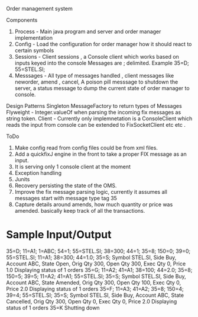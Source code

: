 Order management system

Components
1. Process - Main java program and server and order manager implementation
2. Config - Load the configuration for order manager how it should react to certain symbols
3. Sessions - Client sessions , a Console client which works based on inputs keyed into the console
   Messages are ; delimited.
   Example 35=D; 55=STEL.SI;
4. Messsages - All type of messages handled , client messages like neworder, amend , cancel,
   A poison pill messsage to shutdown the server, a status message to dump the current state of order manager to console.


Design Patterns
Singleton
MessageFactory to return types of Messages
Flyweight - Integer.valueOf  when parsing the incoming fix messages as string token.
Client - Currently only implemnetation is a ConsoleClient which reads the input from console can be extended
 to FixSocketClient etc etc .

ToDo
1. Make config read from config files could be from xml files.
2. Add a quickfixJ engine in the front to take a proper FIX message as an input.
3. It is serving only 1 console client at the moment
4. Exception handling
5. Junits
6. Recovery persisting the state of the OMS.
7. Improve the fix message parsing logic, currently it assumes all messages start with message type tag 35
8. Capture details around amends, how much quantity or price was amended. basically keep track of all the transactions.


Sample Input/Output
==============
35=D; 11=A1; 1=ABC; 54=1; 55=STEL.SI; 38=300; 44=1;
35=8; 150=0; 39=0; 55=STEL.SI; 11=A1; 38=300; 44=1.0;
35=S;
Symbol STEL.SI, Side Buy, Account ABC, State Open, Orig Qty 300, Open Qty 300, Exec Qty 0, Price 1.0
Displaying status of 1 orders
35=G; 11=A2; 41=A1; 38=100; 44=2.0;
35=8; 150=5; 39=5; 11=A2; 41=A1; 55=STEL.SI;
35=S;
Symbol STEL.SI, Side Buy, Account ABC, State Amended, Orig Qty 300, Open Qty 100, Exec Qty 0, Price 2.0
Displaying status of 1 orders
35=F; 11=A3; 41=A2;
35=8; 150=4; 39=4; 55=STEL.SI;
35=S;
Symbol STEL.SI, Side Buy, Account ABC, State Cancelled, Orig Qty 300, Open Qty 0, Exec Qty 0, Price 2.0
Displaying status of 1 orders
35=K
Shutting down


